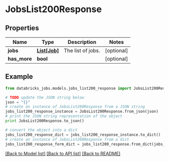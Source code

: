 # JobsList200Response


## Properties
Name | Type | Description | Notes
------------ | ------------- | ------------- | -------------
**jobs** | [**List[Job]**](Job.md) | The list of jobs. | [optional] 
**has_more** | **bool** |  | [optional] 

## Example

```python
from databricks_jobs.models.jobs_list200_response import JobsList200Response

# TODO update the JSON string below
json = "{}"
# create an instance of JobsList200Response from a JSON string
jobs_list200_response_instance = JobsList200Response.from_json(json)
# print the JSON string representation of the object
print JobsList200Response.to_json()

# convert the object into a dict
jobs_list200_response_dict = jobs_list200_response_instance.to_dict()
# create an instance of JobsList200Response from a dict
jobs_list200_response_form_dict = jobs_list200_response.from_dict(jobs_list200_response_dict)
```
[[Back to Model list]](../README.md#documentation-for-models) [[Back to API list]](../README.md#documentation-for-api-endpoints) [[Back to README]](../README.md)


